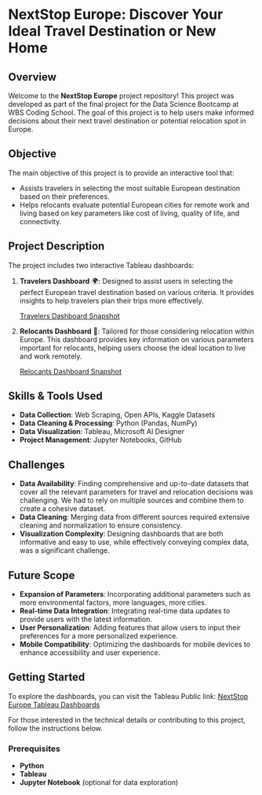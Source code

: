 # NextStop Europe: Discover Your Ideal Travel Destination or New Home

## Overview
Welcome to the **NextStop Europe** project repository! This project was developed as part of the final project for the Data Science Bootcamp at WBS Coding School. The goal of this project is to help users make informed decisions about their next travel destination or potential relocation spot in Europe.

## Objective
The main objective of this project is to provide an interactive tool that:
- Assists travelers in selecting the most suitable European destination based on their preferences.
- Helps relocants evaluate potential European cities for remote work and living based on key parameters like cost of living, quality of life, and connectivity.

## Project Description
The project includes two interactive Tableau dashboards:

1. **Travelers Dashboard** 🌍: Designed to assist users in selecting the perfect European travel destination based on various criteria. It provides insights to help travelers plan their trips more effectively.

   [Travelers Dashboard Snapshot](https://github.com/user-attachments/assets/b4d39442-eb2b-4ffc-ab3e-a57904649f59)


2. **Relocants Dashboard** 🏡: Tailored for those considering relocation within Europe. This dashboard provides key information on various parameters important for relocants, helping users choose the ideal location to live and work remotely.

   [Relocants Dashboard Snapshot](https://github.com/user-attachments/assets/e2776a36-6c35-488b-92b9-d34603748540)
   

## Skills & Tools Used
- **Data Collection**: Web Scraping, Open APIs, Kaggle Datasets
- **Data Cleaning & Processing**: Python (Pandas, NumPy)
- **Data Visualization**: Tableau, Microsoft AI Designer
- **Project Management**: Jupyter Notebooks, GitHub

## Challenges
- **Data Availability**: Finding comprehensive and up-to-date datasets that cover all the relevant parameters for travel and relocation decisions was challenging. We had to rely on multiple sources and combine them to create a cohesive dataset.
- **Data Cleaning**: Merging data from different sources required extensive cleaning and normalization to ensure consistency.
- **Visualization Complexity**: Designing dashboards that are both informative and easy to use, while effectively conveying complex data, was a significant challenge.

## Future Scope
- **Expansion of Parameters**: Incorporating additional parameters such as more environmental factors, more languages, more cities.
- **Real-time Data Integration**: Integrating real-time data updates to provide users with the latest information.
- **User Personalization**: Adding features that allow users to input their preferences for a more personalized experience.
- **Mobile Compatibility**: Optimizing the dashboards for mobile devices to enhance accessibility and user experience.

## Getting Started
To explore the dashboards, you can visit the Tableau Public link: [NextStop Europe Tableau Dashboards](https://public.tableau.com/app/profile/priyanka.pawar3354/viz/Julia_Priyanka_WBSCoding_Project/Story1)

For those interested in the technical details or contributing to this project, follow the instructions below.

### Prerequisites
- **Python**
- **Tableau**
- **Jupyter Notebook** (optional for data exploration)

